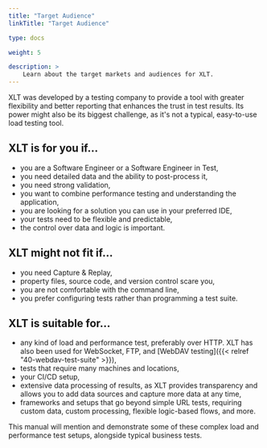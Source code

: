 ```yaml
---
title: "Target Audience"
linkTitle: "Target Audience"

type: docs

weight: 5

description: >
    Learn about the target markets and audiences for XLT.
---
```


XLT was developed by a testing company to provide a tool with greater flexibility and better reporting that enhances the trust in test results. Its power might also be its biggest challenge, as it's not a typical, easy-to-use load testing tool.

## XLT is for you if...
* you are a Software Engineer or a Software Engineer in Test,
* you need detailed data and the ability to post-process it,
* you need strong validation,
* you want to combine performance testing and understanding the application,
* you are looking for a solution you can use in your preferred IDE,
* your tests need to be flexible and predictable,
* the control over data and logic is important.

## XLT might not fit if...
* you need Capture & Replay,
* property files, source code, and version control scare you,
* you are not comfortable with the command line,
* you prefer configuring tests rather than programming a test suite.

## XLT is suitable for... 
* any kind of load and performance test, preferably over HTTP. XLT has also been used for WebSocket, FTP, and [WebDAV testing]({{< relref "40-webdav-test-suite" >}}),
* tests that require many machines and locations,
* your CI/CD setup,
* extensive data processing of results, as XLT provides transparency and allows you to add data sources and capture more data at any time,
* frameworks and setups that go beyond simple URL tests, requiring custom data, custom processing, flexible logic-based flows, and more.

This manual will mention and demonstrate some of these complex load and performance test setups, alongside typical business tests.
